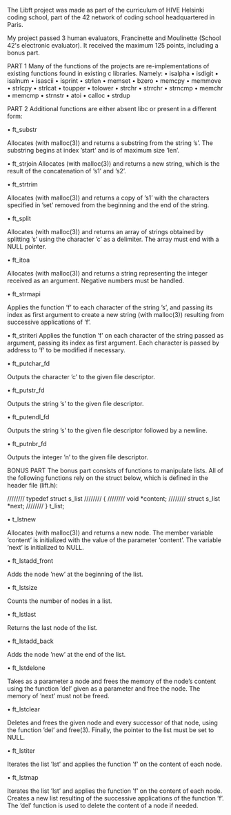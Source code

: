 The Libft project was made as part of the curriculum of HIVE Helsinki coding school, part of the 42 network of coding school headquartered in Paris.

My project passed 3 human evaluators, Francinette and Moulinette (School 42's electronic evaluator).
It received the maximum 125 points, including a bonus part.

PART 1
Many of the functions of the projects are re-implementations of existing functions found in existing c libraries.  Namely:
• isalpha 
• isdigit 
• isalnum 
• isascii 
• isprint 
• strlen 
• memset 
• bzero
• memcpy 
• memmove 
• strlcpy 
• strlcat
• toupper 
• tolower 
• strchr 
• strrchr 
• strncmp 
• memchr 
• memcmp 
• strnstr 
• atoi
• calloc 
• strdup


PART 2
Additional functions are either absent libc or present in a different form:
• ft_substrAllocates (with malloc(3)) and returns a substring
from the string ’s’.
The substring begins at index ’start’ and is of
maximum size ’len’.
• ft_strjoinAllocates (with malloc(3)) and returns a new
string, which is the result of the concatenation
of ’s1’ and ’s2’.


• ft_strtrimAllocates (with malloc(3)) and returns a copy of
’s1’ with the characters specified in ’set’ removed
from the beginning and the end of the string.• ft_splitAllocates (with malloc(3)) and returns an array
of strings obtained by splitting ’s’ using the
character ’c’ as a delimiter.  The array must end
with a NULL pointer.• ft_itoaAllocates (with malloc(3)) and returns a string
representing the integer received as an argument.
Negative numbers must be handled.


• ft_strmapiApplies the function ’f’ to each character of the
string ’s’, and passing its index as first argument
to create a new string (with malloc(3)) resulting
from successive applications of ’f’.

• ft_striteriApplies the function ’f’ on each character of
the string passed as argument, passing its index
as first argument.  Each character is passed by
address to ’f’ to be modified if necessary.• ft_putchar_fdOutputs the character ’c’ to the given file
descriptor.


• ft_putstr_fdOutputs the string ’s’ to the given file
descriptor.
• ft_putendl_fd
Outputs the string ’s’ to the given file descriptor
followed by a newline.• ft_putnbr_fdOutputs the integer ’n’ to the given file
descriptor.



BONUS PART
The bonus part consists of functions to manipulate lists. All of the following functions rely on the struct below, which is defined in the header file (lift.h):

//////// typedef struct s_list
//////// {
////////   	void			*content;
////////	     struct s_list	*next;
//////// }					t_list;


• t_lstnewAllocates (with malloc(3)) and returns a new node.
The member variable ’content’ is initialized with
the value of the parameter ’content’.  The variable
’next’ is initialized to NULL.• ft_lstadd_frontAdds the node ’new’ at the beginning of the list.• ft_lstsizeCounts the number of nodes in a list.• ft_lstlastReturns the last node of the list.


• ft_lstadd_backAdds the node ’new’ at the end of the list.• ft_lstdeloneTakes as a parameter a node and frees the memory of
the node’s content using the function ’del’ given
as a parameter and free the node.  The memory of
’next’ must not be freed.• ft_lstclearDeletes and frees the given node and every
successor of that node, using the function ’del’
and free(3).
Finally, the pointer to the list must be set to
NULL.


• ft_lstiterIterates the list ’lst’ and applies the function
’f’ on the content of each node.

• ft_lstmapIterates the list ’lst’ and applies the function
’f’ on the content of each node.  Creates a new
list resulting of the successive applications of
the function ’f’.  The ’del’ function is used to
delete the content of a node if needed.